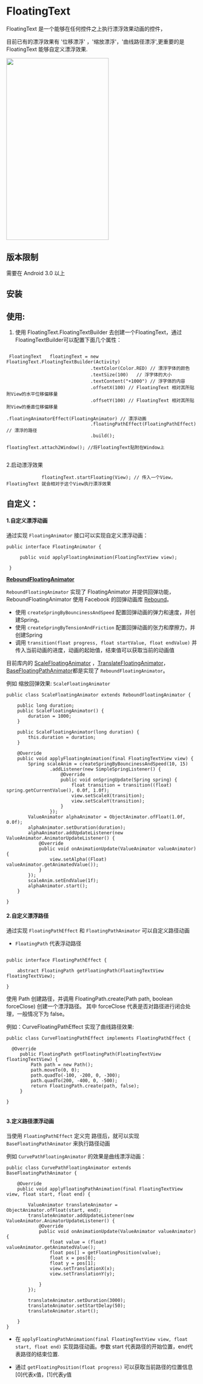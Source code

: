 # FloatingText

FloatingText 是一个能够在任何控件之上执行漂浮效果动画的控件，

目前已有的漂浮效果有 '位移漂浮' ，'缩放漂浮'，'曲线路径漂浮',更重要的是 FloatingText 能够自定义漂浮效果.

<img src="/demo.gif" width="270" height="480" />

## 版本限制

需要在 Android 3.0 以上

## 安装



## 使用:

1. 使用 FloatingText.FloatingTextBuilder 去创建一个FloatingText，通过FloatingTextBuilder可以配置下面几个属性：

```

 FloatingText   floatingText = new FloatingText.FloatingTextBuilder(Activity)
                               .textColor(Color.RED) // 漂浮字体的颜色
                               .textSize(100)   // 浮字体的大小
                               .textContent("+1000") // 浮字体的内容
                               .offsetX(100) // FloatingText 相对其所贴附View的水平位移偏移量
                               .offsetY(100) // FloatingText 相对其所贴附View的垂直位移偏移量
                               .floatingAnimatorEffect(FloatingAnimator) // 漂浮动画
                               .floatingPathEffect(FloatingPathEffect) // 漂浮的路径
                               .build();

floatingText.attach2Window(); //将FloatingText贴附在Window上


```

2.启动漂浮效果

```
             floatingText.startFloating(View); // 传入一个View，FloatingText 就会相对于这个View执行漂浮效果
```


## 自定义：

#### 1.自定义漂浮动画

 通过实现 `FloatingAnimator` 接口可以实现自定义漂浮动画：

```
public interface FloatingAnimator {

     public void applyFloatingAnimation(FloatingTextView view);

 }

```

**[ReboundFloatingAnimator](https://github.com/UFreedom/FloatingText/blob/master/FloatingTextLibrary%2Fsrc%2Fmain%2Fjava%2Fcom%2Fufreedom%2Feffect%2FReboundFloatingAnimator.java)**

`ReboundFloatingAnimator` 实现了 FloatingAnimator 并提供回弹功能，ReboundFloatingAnimator 使用 Facebook 的回弹动画库 [Rebound](https://github.com/facebook/rebound)。

- 使用 `createSpringByBouncinessAndSpeed` 配置回弹动画的弹力和速度，并创建Spring。
- 使用 `createSpringByTensionAndFriction` 配置回弹动画的张力和摩擦力，并创建Spring
- 调用 `transition(float progress, float startValue, float endValue)` 并传入当前动画的进度，动画的起始值，结束值可以获取当前的动画值

目前库内的 [ScaleFloatingAnimator](https://github.com/UFreedom/FloatingText/blob/master/FloatingTextLibrary%2Fsrc%2Fmain%2Fjava%2Fcom%2Fufreedom%2Feffect%2FScaleFloatingAnimator.java)  ，[TranslateFloatingAnimator](https://github.com/UFreedom/FloatingText/blob/master/FloatingTextLibrary%2Fsrc%2Fmain%2Fjava%2Fcom%2Fufreedom%2Feffect%2FTranslateFloatingAnimator.java)，[BaseFloatingPathAnimator](https://github.com/UFreedom/FloatingText/blob/master/FloatingTextLibrary%2Fsrc%2Fmain%2Fjava%2Fcom%2Fufreedom%2FBaseFloatingPathAnimator.java)都是实现了 `ReboundFloatingAnimator`。

例如 缩放回弹效果: `ScaleFloatingAnimator`

```
public class ScaleFloatingAnimator extends ReboundFloatingAnimator {

    public long duration;
    public ScaleFloatingAnimator() {
        duration = 1000;
    }

    public ScaleFloatingAnimator(long duration) {
        this.duration = duration;
    }

    @Override
    public void applyFloatingAnimation(final FloatingTextView view) {
        Spring scaleAnim = createSpringByBouncinessAndSpeed(10, 15)
                .addListener(new SimpleSpringListener() {
                    @Override
                    public void onSpringUpdate(Spring spring) {
                        float transition = transition((float) spring.getCurrentValue(), 0.0f, 1.0f);
                        view.setScaleX(transition);
                        view.setScaleY(transition);
                    }
                });
        ValueAnimator alphaAnimator = ObjectAnimator.ofFloat(1.0f, 0.0f);
        alphaAnimator.setDuration(duration);
        alphaAnimator.addUpdateListener(new ValueAnimator.AnimatorUpdateListener() {
            @Override
            public void onAnimationUpdate(ValueAnimator valueAnimator) {
                view.setAlpha((Float) valueAnimator.getAnimatedValue());
            }
        });
        scaleAnim.setEndValue(1f);
        alphaAnimator.start();
    }

}

```

#### 2.自定义漂浮路径

通过实现 `FloatingPathEffect` 和 `FloatingPathAnimator` 可以自定义路径动画

- `FloatingPath` 代表浮动路径
```

public interface FloatingPathEffect {

    abstract FloatingPath getFloatingPath(FloatingTextView floatingTextView);

}

```

使用 Path 创建路径，并调用 FloatingPath.create(Path path, boolean forceClose) 创建一个漂浮路径。
其中 forceClose 代表是否对路径进行闭合处理，一般情况下为 false。

例如：CurveFloatingPathEffect 实现了曲线路径效果:

```
public class CurveFloatingPathEffect implements FloatingPathEffect {

  @Override
     public FloatingPath getFloatingPath(FloatingTextView floatingTextView) {
         Path path = new Path();
         path.moveTo(0, 0);
         path.quadTo(-100, -200, 0, -300);
         path.quadTo(200, -400, 0, -500);
         return FloatingPath.create(path, false);
     }

}


```

####  3.定义路径漂浮动画

当使用 `FloatingPathEffect` 定义完 路径后，就可以实现 `BaseFloatingPathAnimator` 来执行路径动画

例如 `CurvePathFloatingAnimator` 的效果是曲线漂浮动画：


```
public class CurvePathFloatingAnimator extends BaseFloatingPathAnimator {

    @Override
    public void applyFloatingPathAnimation(final FloatingTextView view, float start, float end) {

        ValueAnimator translateAnimator = ObjectAnimator.ofFloat(start, end);
        translateAnimator.addUpdateListener(new ValueAnimator.AnimatorUpdateListener() {
            @Override
            public void onAnimationUpdate(ValueAnimator valueAnimator) {
                float value = (float) valueAnimator.getAnimatedValue();
                float pos[] = getFloatingPosition(value);
                float x = pos[0];
                float y = pos[1];
                view.setTranslationX(x);
                view.setTranslationY(y);

            }
        });

        translateAnimator.setDuration(3000);
        translateAnimator.setStartDelay(50);
        translateAnimator.start();

    }
}
```

- 在 `applyFloatingPathAnimation(final FloatingTextView view, float start, float end)` 实现路径动画。参数 start 代表路径的开始位置，end代表路径的结束位置.

- 通过 `getFloatingPosition(float progress)` 可以获取当前路径的位置信息 [0]代表x值，[1]代表y值
